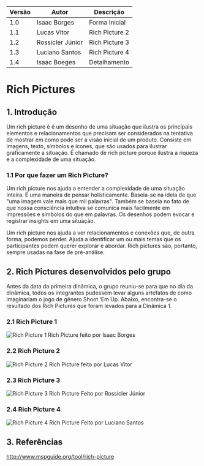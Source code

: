 |Versão|Autor|Descrição|
|------|-----|---------|
|1.0|Isaac Borges|Forma Inicial|
|1.1|Lucas Vitor|Rich Picture 2|
|1.2|Rossicler Júnior|Rich Picture 3|
|1.3|Luciano Santos|Rich Picture 4|
|1.4|Isaac Boeges| Detalhamento|

# **Rich Pictures**
## 1. Introdução
 Um rich picture é é um desenho de uma situação que ilustra os principais elementos e relacionamentos que precisam ser considerados na tentativa de mostrar em como pode ser a visão inicial de um produto. Consiste em imagens, texto, símbolos e ícones, que são usados para ilustrar graficamente a situação. É chamado de rich picture porque ilustra a riqueza e a complexidade de uma situação.

### 1.1 Por que fazer um Rich Picture?
Um rich picture nos ajuda a entender a complexidade de uma situação inteira. É uma maneira de pensar holisticamente. Baseia-se na ideia de que "uma imagem vale mais que mil palavras". Também se baseia no fato de que nossa consciência intuitiva se comunica mais facilmente em impressões e símbolos do que em palavras. Os desenhos podem evocar e registrar insights em uma situação.

Um rich picture nos ajuda a ver relacionamentos e conexões que, de outra forma, podemos perder. Ajuda a identificar um ou mais temas que os participantes podem querer explorar e abordar. Rich pictures são, portanto, sempre usadas na fase de pré-análise.

## 2. Rich Pictures desenvolvidos pelo grupo
Antes da data da primeira dinâmica, o grupo reuniu-se para que no dia da dinâmica, todos os integrantes pudessem levar alguns artefatos de como imaginariam o jogo de gênero Shoot ‘Em Up. Abaixo, encontra-se o resultado dos Rich Pictures que foram levados para a Dinâmica 1.

### 2.1 **Rich Picture 1**

![Rich Picture 1](https://i.imgur.com/SL7Eego.jpg)
Rich Picture feito por Isaac Borges

### 2.2 **Rich Picture 2**

![Rich Picture 2](https://imgur.com/O9YhLlG.jpg)
Rich Picture feito por Lucas Vitor

### 2.3 **Rich Picture 3**

![Rich Picture 3](https://i.imgur.com/nBY7KXf.jpg)
Rich Picture Feito por Rossicler Júnior

### 2.4 **Rich Picture 4**

![Rich Picture 4](https://i.ibb.co/r47p855/richpicture.jpg)
Rich Picture Feito por Luciano Santos

## 3. Referências
http://www.mspguide.org/tool/rich-picture
